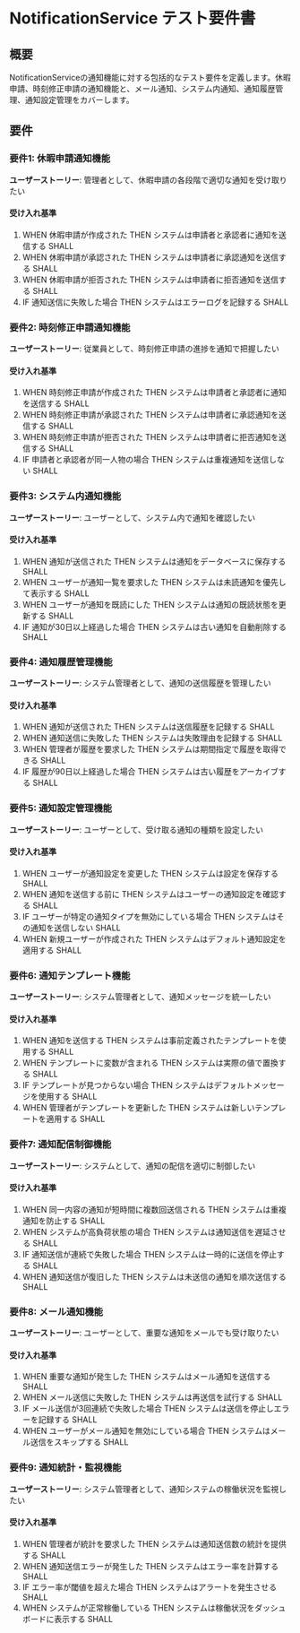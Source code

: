 # NotificationService テスト要件書

## 概要
NotificationServiceの通知機能に対する包括的なテスト要件を定義します。休暇申請、時刻修正申請の通知機能と、メール通知、システム内通知、通知履歴管理、通知設定管理をカバーします。

## 要件

### 要件1: 休暇申請通知機能

**ユーザーストーリー**: 管理者として、休暇申請の各段階で適切な通知を受け取りたい

#### 受け入れ基準
1. WHEN 休暇申請が作成された THEN システムは申請者と承認者に通知を送信する SHALL
2. WHEN 休暇申請が承認された THEN システムは申請者に承認通知を送信する SHALL
3. WHEN 休暇申請が拒否された THEN システムは申請者に拒否通知を送信する SHALL
4. IF 通知送信に失敗した場合 THEN システムはエラーログを記録する SHALL

### 要件2: 時刻修正申請通知機能

**ユーザーストーリー**: 従業員として、時刻修正申請の進捗を通知で把握したい

#### 受け入れ基準
1. WHEN 時刻修正申請が作成された THEN システムは申請者と承認者に通知を送信する SHALL
2. WHEN 時刻修正申請が承認された THEN システムは申請者に承認通知を送信する SHALL
3. WHEN 時刻修正申請が拒否された THEN システムは申請者に拒否通知を送信する SHALL
4. IF 申請者と承認者が同一人物の場合 THEN システムは重複通知を送信しない SHALL

### 要件3: システム内通知機能

**ユーザーストーリー**: ユーザーとして、システム内で通知を確認したい

#### 受け入れ基準
1. WHEN 通知が送信された THEN システムは通知をデータベースに保存する SHALL
2. WHEN ユーザーが通知一覧を要求した THEN システムは未読通知を優先して表示する SHALL
3. WHEN ユーザーが通知を既読にした THEN システムは通知の既読状態を更新する SHALL
4. IF 通知が30日以上経過した場合 THEN システムは古い通知を自動削除する SHALL

### 要件4: 通知履歴管理機能

**ユーザーストーリー**: システム管理者として、通知の送信履歴を管理したい

#### 受け入れ基準
1. WHEN 通知が送信された THEN システムは送信履歴を記録する SHALL
2. WHEN 通知送信に失敗した THEN システムは失敗理由を記録する SHALL
3. WHEN 管理者が履歴を要求した THEN システムは期間指定で履歴を取得できる SHALL
4. IF 履歴が90日以上経過した場合 THEN システムは古い履歴をアーカイブする SHALL

### 要件5: 通知設定管理機能

**ユーザーストーリー**: ユーザーとして、受け取る通知の種類を設定したい

#### 受け入れ基準
1. WHEN ユーザーが通知設定を変更した THEN システムは設定を保存する SHALL
2. WHEN 通知を送信する前に THEN システムはユーザーの通知設定を確認する SHALL
3. IF ユーザーが特定の通知タイプを無効にしている場合 THEN システムはその通知を送信しない SHALL
4. WHEN 新規ユーザーが作成された THEN システムはデフォルト通知設定を適用する SHALL

### 要件6: 通知テンプレート機能

**ユーザーストーリー**: システム管理者として、通知メッセージを統一したい

#### 受け入れ基準
1. WHEN 通知を送信する THEN システムは事前定義されたテンプレートを使用する SHALL
2. WHEN テンプレートに変数が含まれる THEN システムは実際の値で置換する SHALL
3. IF テンプレートが見つからない場合 THEN システムはデフォルトメッセージを使用する SHALL
4. WHEN 管理者がテンプレートを更新した THEN システムは新しいテンプレートを適用する SHALL

### 要件7: 通知配信制御機能

**ユーザーストーリー**: システムとして、通知の配信を適切に制御したい

#### 受け入れ基準
1. WHEN 同一内容の通知が短時間に複数回送信される THEN システムは重複通知を防止する SHALL
2. WHEN システムが高負荷状態の場合 THEN システムは通知送信を遅延させる SHALL
3. IF 通知送信が連続で失敗した場合 THEN システムは一時的に送信を停止する SHALL
4. WHEN 通知送信が復旧した THEN システムは未送信の通知を順次送信する SHALL

### 要件8: メール通知機能

**ユーザーストーリー**: ユーザーとして、重要な通知をメールでも受け取りたい

#### 受け入れ基準
1. WHEN 重要な通知が発生した THEN システムはメール通知を送信する SHALL
2. WHEN メール送信に失敗した THEN システムは再送信を試行する SHALL
3. IF メール送信が3回連続で失敗した場合 THEN システムは送信を停止しエラーを記録する SHALL
4. WHEN ユーザーがメール通知を無効にしている場合 THEN システムはメール送信をスキップする SHALL

### 要件9: 通知統計・監視機能

**ユーザーストーリー**: システム管理者として、通知システムの稼働状況を監視したい

#### 受け入れ基準
1. WHEN 管理者が統計を要求した THEN システムは通知送信数の統計を提供する SHALL
2. WHEN 通知送信エラーが発生した THEN システムはエラー率を計算する SHALL
3. IF エラー率が閾値を超えた場合 THEN システムはアラートを発生させる SHALL
4. WHEN システムが正常稼働している THEN システムは稼働状況をダッシュボードに表示する SHALL
